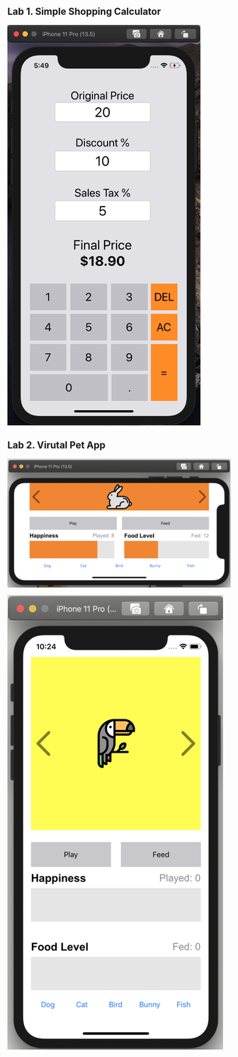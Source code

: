## Lab 1. Simple Shopping Calculator

![](Lab1_Shopping_Calculator/Lab1-Demo.png)


## Lab 2. Virutal Pet App

![](AnhLe-Lab2/bunny.png)

![](AnhLe-Lab2/parrot.png)
